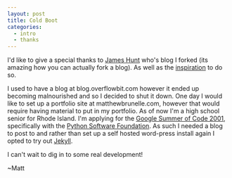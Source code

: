```yaml
---
layout: post
title: Cold Boot
categories:
  - intro
  - thanks
---
```

I'd like to give a special thanks to [James Hunt](https://github.com/ohthatjames) who's blog I forked (its amazing how you can actually fork a blog). As well as the [inspiration](http://chrismdp.github.com/2009/12/jekyll/) to do so.

I used to have a blog at blog.overflowbit.com however it ended up becoming malnourished and so I decided to shut it down.  One day I would like to set up a portfolio site at matthewbrunelle.com, however that would require having material to put in my portfolio. As of now I'm a high school senior for Rhode Island.  I'm applying for the [Google Summer of Code 2001](http://www.google-melange.com/), specifically with the [Python Software Foundation](http://www.python.org/psf/).  As such I needed a blog to post to and rather than set up a self hosted word-press install again I opted to try out [Jekyll](https://github.com/ciferkey/ciferkey.github.com).

I can't wait to dig in to some real development!

~Matt
